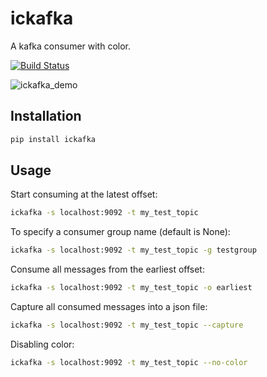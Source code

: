 # ickafka

A kafka consumer with color.

[![Build Status](https://travis-ci.org/davegallant/ickafka.svg?branch=master)](https://travis-ci.org/davegallant/ickafka)

![ickafka_demo](https://user-images.githubusercontent.com/4519234/47335349-d55e6700-d658-11e8-9552-260c56caa696.gif)

## Installation

```bash
pip install ickafka
```

## Usage

Start consuming at the latest offset:

```bash
ickafka -s localhost:9092 -t my_test_topic
```

To specify a consumer group name (default is None):

```bash
ickafka -s localhost:9092 -t my_test_topic -g testgroup
```

Consume all messages from the earliest offset:

```bash
ickafka -s localhost:9092 -t my_test_topic -o earliest
```

Capture all consumed messages into a json file:

```bash
ickafka -s localhost:9092 -t my_test_topic --capture
```

Disabling color:

```bash
ickafka -s localhost:9092 -t my_test_topic --no-color
```
